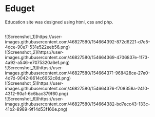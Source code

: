 # Eduget
<p>Education site was designed using html, css and php.</p>
</br>
![Screenshot_1](https://user-images.githubusercontent.com/46827580/154664392-872d6221-d7e5-4dce-90e7-531e522eeb56.png)
</br>
![Screenshot_2](https://user-images.githubusercontent.com/46827580/154664369-4706837e-1173-4a92-a546-e7075320a6e1.png)
</br>
![Screenshot_3](https://user-images.githubusercontent.com/46827580/154664371-968428ce-27e0-4d7d-9042-8614c6952c8d.png)
</br>
![Screenshot_5](https://user-images.githubusercontent.com/46827580/154664376-f708358a-2410-4312-90af-6c6bac379f60.png)
</br>
![Screenshot_6](https://user-images.githubusercontent.com/46827580/154664382-bd7ecc43-133c-41b2-8989-9f14d53f160e.png)

